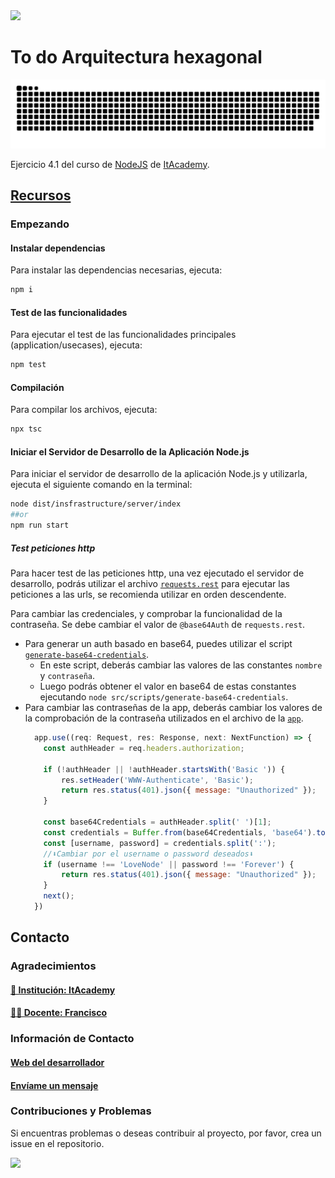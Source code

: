 <img src="https://user-images.githubusercontent.com/73097560/115834477-dbab4500-a447-11eb-908a-139a6edaec5c.gif">

# To do Arquitectura hexagonal
<a href="https://github.com/SKRTEEEEEE">
<div align="center">
  <img  src="https://github.com/SKRTEEEEEE/SKRTEEEEEE/blob/main/resources/img/grid-snake.svg"
       alt="snake" />
</div>
</a>

Ejercicio 4.1 del curso de [NodeJS](https://nodejs.org/en) de [ItAcademy](https://www.barcelonactiva.cat/es/itacademy).

## [Recursos](https://github.com/SKRTEEEEEE/markdowns/)

### Empezando
#### Instalar dependencias
Para instalar las dependencias necesarias, ejecuta:

```bash
npm i
```

#### Test de las funcionalidades
Para ejecutar el test de las funcionalidades principales (application/usecases), ejecuta:

```bash
npm test
```

#### Compilación

Para compilar los archivos, ejecuta:

```bash
npx tsc
```

#### Iniciar el Servidor de Desarrollo de la Aplicación Node.js

Para iniciar el servidor de desarrollo de la aplicación Node.js y utilizarla, ejecuta el siguiente comando en la terminal:

```bash
node dist/insfrastructure/server/index
##or
npm run start
```

##### Test peticiones http
Para hacer test de las peticiones http, una vez ejecutado el servidor de desarrollo, podrás utilizar el archivo [`requests.rest`](./requests.rest) para ejecutar las peticiones a las urls, se recomienda utilizar en orden descendente.

Para cambiar las credenciales, y comprobar la funcionalidad de la contraseña. Se debe cambiar el valor de `@base64Auth` de `requests.rest`. 

- Para generar un auth basado en base64, puedes utilizar el script [`generate-base64-credentials`](./src/scripts/generate-base64-credentials.js). 
    - En este script, deberás cambiar las valores de las constantes `nombre` y `contraseña`.
    - Luego podrás obtener el valor en base64 de estas constantes ejecutando `node src/scripts/generate-base64-credentials`.
- Para cambiar las contraseñas de la app, deberás cambiar los valores de la comprobación de la contraseña utilizados en el archivo de la [`app`](./src/app.ts).
    ```javascript
      app.use((req: Request, res: Response, next: NextFunction) => {
        const authHeader = req.headers.authorization;
        
        if (!authHeader || !authHeader.startsWith('Basic ')) {
            res.setHeader('WWW-Authenticate', 'Basic');
            return res.status(401).json({ message: "Unauthorized" });
        }

        const base64Credentials = authHeader.split(' ')[1];
        const credentials = Buffer.from(base64Credentials, 'base64').toString('ascii');
        const [username, password] = credentials.split(':');
        //⬇️Cambiar por el username o password deseados⬇️
        if (username !== 'LoveNode' || password !== 'Forever') {
            return res.status(401).json({ message: "Unauthorized" });
        }
        next();
      })
    ```



## Contacto

### Agradecimientos
#### [🏫 Institución: ItAcademy](https://www.barcelonactiva.cat/es/itacademy)
#### [🧑‍🏫 Docente: Francisco](https://frivero.com.ar/)

### Información de Contacto
#### [Web del desarrollador](profile-skrt.vercel.app)
#### [Envíame un mensaje](mailto:adanreh.m@gmail.com)

### Contribuciones y Problemas

Si encuentras problemas o deseas contribuir al proyecto, por favor, crea un issue en el repositorio.

<img src="https://user-images.githubusercontent.com/73097560/115834477-dbab4500-a447-11eb-908a-139a6edaec5c.gif">
